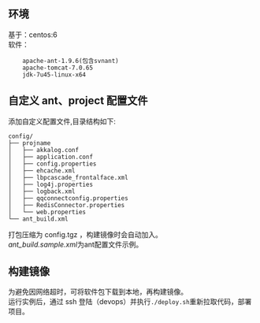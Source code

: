 ## 环境

基于：centos:6   
软件：
```
	apache-ant-1.9.6(包含svnant)
	apache-tomcat-7.0.65
	jdk-7u45-linux-x64
```

## 自定义 ant、project 配置文件

添加自定义配置文件,目录结构如下:
```
config/
├── projname
│   ├── akkalog.conf
│   ├── application.conf
│   ├── config.properties
│   ├── ehcache.xml
│   ├── lbpcascade_frontalface.xml
│   ├── log4j.properties
│   ├── logback.xml
│   ├── qqconnectconfig.properties
│   ├── RedisConnector.properties
│   └── web.properties
└── ant_build.xml
```
打包压缩为 config.tgz ，构建镜像时会自动加入。  
*ant_build.sample.xml*为ant配置文件示例。


## 构建镜像

为避免因网络超时，可将软件包下载到本地，再构建镜像。   
运行实例后，通过 ssh 登陆（devops）并执行`./deploy.sh`重新拉取代码，部署项目。
